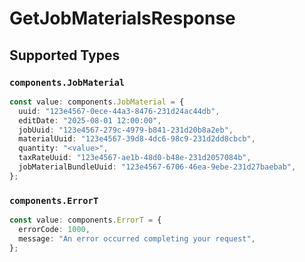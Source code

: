 # GetJobMaterialsResponse


## Supported Types

### `components.JobMaterial`

```typescript
const value: components.JobMaterial = {
  uuid: "123e4567-0ece-44a3-8476-231d24ac44db",
  editDate: "2025-08-01 12:00:00",
  jobUuid: "123e4567-279c-4979-b841-231d20b8a2eb",
  materialUuid: "123e4567-39d8-4dc6-98c9-231d2dd8cbcb",
  quantity: "<value>",
  taxRateUuid: "123e4567-ae1b-48d0-b48e-231d2057084b",
  jobMaterialBundleUuid: "123e4567-6706-46ea-9ebe-231d27baebab",
};
```

### `components.ErrorT`

```typescript
const value: components.ErrorT = {
  errorCode: 1000,
  message: "An error occurred completing your request",
};
```

